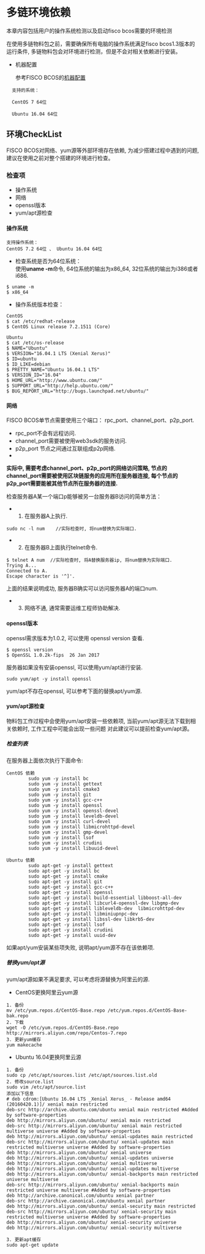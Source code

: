 # 多链环境依赖

本章内容包括用户的操作系统检测以及启动fisco bcos需要的环境检测

在使用多链物料包之前，需要确保所有电脑的操作系统满足fisco bcos1.3版本的运行条件, 多链物料包会对环境进行检测，但是不会对相关依赖进行安装。


* 机器配置
  
  参考FISCO BCOS的[机器配置](https://github.com/FISCO-BCOS/FISCO-BCOS/tree/master/doc/manual#%E7%AC%AC%E4%B8%80%E7%AB%A0-%E9%83%A8%E7%BD%B2fisco-bcos%E7%8E%AF%E5%A2%83)

```
  支持的系统：

  CentOS 7 64位

  Ubuntu 16.04 64位
```

## 环境CheckList 
FISCO BCOS对网络、yum源等外部环境存在依赖, 为减少搭建过程中遇到的问题,建议在使用之前对整个搭建的环境进行检查。  

### 检查项
- 操作系统
- 网络
- openssl版本
- yum/apt源检查

#### 操作系统  
```
支持操作系统：
CentOS 7.2 64位 、 Ubuntu 16.04 64位
```
- 检查系统是否为64位系统：  
使用**uname -m**命令, 64位系统的输出为x86_64, 32位系统的输出为i386或者i686.
```
$ uname -m
$ x86_64
```

- 操作系统版本检查：
```
CentOS
$ cat /etc/redhat-release 
$ CentOS Linux release 7.2.1511 (Core)

Ubuntu
$ cat /etc/os-release
$ NAME="Ubuntu"
$ VERSION="16.04.1 LTS (Xenial Xerus)"
$ ID=ubuntu
$ ID_LIKE=debian
$ PRETTY_NAME="Ubuntu 16.04.1 LTS"
$ VERSION_ID="16.04"
$ HOME_URL="http://www.ubuntu.com/"
$ SUPPORT_URL="http://help.ubuntu.com/"
$ BUG_REPORT_URL="http://bugs.launchpad.net/ubuntu/"
```

#### 网络 
FISCO BCOS单节点需要使用三个端口： rpc_port、channel_port、p2p_port.  
- rpc_port不会有远程访问.  
- channel_port需要被使用web3sdk的服务访问.  
- p2p_port 节点之间通过互联组成p2p网络.  
- 
**实际中, 需要考虑channel_port、p2p_port的网络访问策略, 节点的channel_port需要被使用区块链服务的应用所在服务器连接, 
每个节点的p2p_port需要能被其他节点所在服务器的连接.**

检查服务器A某一个端口p能够被另一台服务器B访问的简单方法：
- 1. 在服务器A上执行.
```
sudo nc -l num    //实际检查时, 将num替换为实际端口.
```
- 2. 在服务器B上面执行telnet命令.
```
$ telnet A num  //实际检查时, 将A替换服务器ip, 将num替换为实际端口.
Trying A...
Connected to A.
Escape character is '^]'.
```
上面的结果说明成功, 服务器B确实可以访问服务器A的端口num.

- 3. 网络不通, 通常需要运维工程师协助解决.


#### openssl版本
openssl需求版本为1.0.2, 可以使用 openssl version 查看.
```
$ openssl version
$ OpenSSL 1.0.2k-fips  26 Jan 2017
```

服务器如果没有安装openssl, 可以使用yum/apt进行安装.
```
sudo yum/apt -y install openssl
```
yum/apt不存在openssl, 可以参考下面的替换apt/yum源.

#### yum/apt源检查 
物料包工作过程中会使用yum/apt安装一些依赖项, 当前yum/apt源无法下载到相关依赖时, 工作工程中可能会出现一些问题
对此建议可以提前检查yum/apt源。 
##### 检查列表
在服务器上面依次执行下面命令:
```
CentOS 依赖
        sudo yum -y install bc
        sudo yum -y install gettext
        sudo yum -y install cmake3
        sudo yum -y install git
        sudo yum -y install gcc-c++
        sudo yum -y install openssl
        sudo yum -y install openssl-devel
        sudo yum -y install leveldb-devel
        sudo yum -y install curl-devel
        sudo yum -y install libmicrohttpd-devel
        sudo yum -y install gmp-devel
        sudo yum -y install lsof
        sudo yum -y install crudini
        sudo yum -y install libuuid-devel

Ubuntu 依赖
        sudo apt-get -y install gettext
        sudo apt-get -y install bc
        sudo apt-get -y install cmake
        sudo apt-get -y install git
        sudo apt-get -y install gcc-c++
        sudo apt-get -y install openssl
        sudo apt-get -y install build-essential libboost-all-dev
        sudo apt-get -y install libcurl4-openssl-dev libgmp-dev
        sudo apt-get -y install libleveldb-dev  libmicrohttpd-dev
        sudo apt-get -y install libminiupnpc-dev
        sudo apt-get -y install libssl-dev libkrb5-dev
        sudo apt-get -y install lsof
        sudo apt-get -y install crudini
        sudo apt-get -y install uuid-dev

```

如果apt/yum安装某些项失败, 说明apt/yum源不存在该依赖项.

##### 替换yum/apt源
yum/apt源如果不满足要求, 可以考虑将源替换为阿里云的源.

- CentOS更换阿里云yum源
```
1. 备份   
mv /etc/yum.repos.d/CentOS-Base.repo /etc/yum.repos.d/CentOS-Base-bak.repo
2. 下载   
wget -O /etc/yum.repos.d/CentOS-Base.repo http://mirrors.aliyun.com/repo/Centos-7.repo
3. 更新yum缓存   
yum makecache
```
- Ubuntu 16.04更换阿里云源  
```
1. 备份  
sudo cp /etc/apt/sources.list /etc/apt/sources.list.old
2. 修改source.list 
sudo vim /etc/apt/source.list
添加以下信息
# deb cdrom:[Ubuntu 16.04 LTS _Xenial Xerus_ - Release amd64 (20160420.1)]/ xenial main restricted
deb-src http://archive.ubuntu.com/ubuntu xenial main restricted #Added by software-properties
deb http://mirrors.aliyun.com/ubuntu/ xenial main restricted
deb-src http://mirrors.aliyun.com/ubuntu/ xenial main restricted multiverse universe #Added by software-properties
deb http://mirrors.aliyun.com/ubuntu/ xenial-updates main restricted
deb-src http://mirrors.aliyun.com/ubuntu/ xenial-updates main restricted multiverse universe #Added by software-properties
deb http://mirrors.aliyun.com/ubuntu/ xenial universe
deb http://mirrors.aliyun.com/ubuntu/ xenial-updates universe
deb http://mirrors.aliyun.com/ubuntu/ xenial multiverse
deb http://mirrors.aliyun.com/ubuntu/ xenial-updates multiverse
deb http://mirrors.aliyun.com/ubuntu/ xenial-backports main restricted universe multiverse
deb-src http://mirrors.aliyun.com/ubuntu/ xenial-backports main restricted universe multiverse #Added by software-properties
deb http://archive.canonical.com/ubuntu xenial partner
deb-src http://archive.canonical.com/ubuntu xenial partner
deb http://mirrors.aliyun.com/ubuntu/ xenial-security main restricted
deb-src http://mirrors.aliyun.com/ubuntu/ xenial-security main restricted multiverse universe #Added by software-properties
deb http://mirrors.aliyun.com/ubuntu/ xenial-security universe
deb http://mirrors.aliyun.com/ubuntu/ xenial-security multiverse

3. 更新apt缓存    
sudo apt-get update
